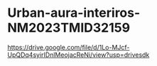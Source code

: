# Urban-aura-interiros-NM2023TMID32159


https://drive.google.com/file/d/1Lo-MJcf-UpQDq4syirIDnlMeojacReNi/view?usp=drivesdk
